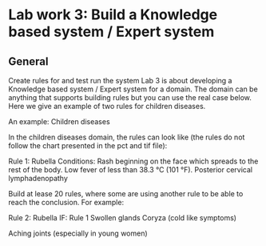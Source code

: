 # Lab work 3: Build a Knowledge based system / Expert system
## General
Create rules for and test run the system
Lab 3 is about developing a Knowledge based system / Expert system for a domain. The domain can be anything that supports building rules but you can use the real case below. Here we give an example of two rules for children diseases.

An example: Children diseases

In the children diseases domain, the rules can look like (the rules do not follow the chart presented in the pct and tif file):

Rule 1:	Rubella
Conditions:	Rash beginning on the face which spreads to the rest of the body.
Low fever of less than 38.3 °C (101 °F).
Posterior cervical lymphadenopathy
 

Build at lease 20 rules, where some are using another rule to be able to reach the conclusion. For example:

Rule 2:	Rubella
IF:	Rule 1
Swollen glands
Coryza (cold like symptoms)

Aching joints (especially in young women)
